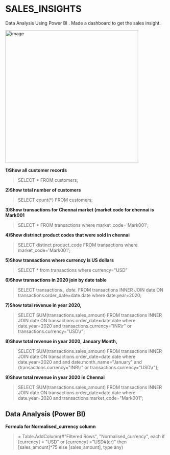# SALES_INSIGHTS
Data Analysis Using Power BI . Made a dashboard to get the sales insight.

<img width="416" alt="image" src="https://user-images.githubusercontent.com/88205480/185393344-b1348b90-1d3c-47c2-b396-2a005a8535e7.png">



**1)Show all customer records**

> SELECT * FROM customers;

**2)Show total number of customers**

> SELECT count(*) FROM customers;

**3)Show transactions for Chennai market (market code for chennai is Mark001**

> SELECT * FROM transactions where market_code='Mark001';

**4)Show distrinct product codes that were sold in chennai**

> SELECT distinct product_code FROM transactions where market_code='Mark001';

**5)Show transactions where currency is US dollars**

> SELECT * from transactions where currency="USD"

**6)Show transactions in 2020 join by date table**

> SELECT transactions.*, date.* FROM transactions INNER JOIN date ON transactions.order_date=date.date where date.year=2020;

**7)Show total revenue in year 2020,**

> SELECT SUM(transactions.sales_amount) FROM transactions INNER JOIN date ON transactions.order_date=date.date where date.year=2020 and transactions.currency="INR\r" or transactions.currency="USD\r";

**8)Show total revenue in year 2020, January Month,**

> SELECT SUM(transactions.sales_amount) FROM transactions INNER JOIN date ON 
> transactions.order_date=date.date where date.year=2020 and and date.month_name="January" 
> and (transactions.currency="INR\r" or transactions.currency="USD\r");

**9)Show total revenue in year 2020 in Chennai**

> SELECT SUM(transactions.sales_amount) FROM transactions INNER JOIN date ON transactions.order_date=date.date where date.year=2020 and transactions.market_code="Mark001";


## Data Analysis (Power BI)
**Formula for Normalised_currency column**
> = Table.AddColumn(#"Filtered Rows", "Normalised_currency", each if [currency] = "USD" or 
 [currency] ="USD#(cr)" then [sales_amount]*75 else [sales_amount], type any)
